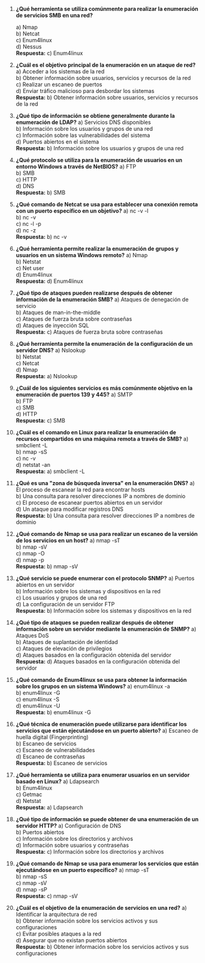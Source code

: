 1. **¿Qué herramienta se utiliza comúnmente para realizar la enumeración de servicios SMB en una red?**
    
   a) Nmap  
   b) Netcat  
   c) Enum4linux  
   d) Nessus  
   **Respuesta:** c) Enum4linux

2. **¿Cuál es el objetivo principal de la enumeración en un ataque de red?**
   a) Acceder a los sistemas de la red  
   b) Obtener información sobre usuarios, servicios y recursos de la red  
   c) Realizar un escaneo de puertos  
   d) Enviar tráfico malicioso para desbordar los sistemas  
   **Respuesta:** b) Obtener información sobre usuarios, servicios y recursos de la red

3. **¿Qué tipo de información se obtiene generalmente durante la enumeración de LDAP?**
   a) Servicios DNS disponibles  
   b) Información sobre los usuarios y grupos de una red  
   c) Información sobre las vulnerabilidades del sistema  
   d) Puertos abiertos en el sistema  
   **Respuesta:** b) Información sobre los usuarios y grupos de una red

4. **¿Qué protocolo se utiliza para la enumeración de usuarios en un entorno Windows a través de NetBIOS?**
   a) FTP  
   b) SMB  
   c) HTTP  
   d) DNS  
   **Respuesta:** b) SMB

5. **¿Qué comando de Netcat se usa para establecer una conexión remota con un puerto específico en un objetivo?**
   a) nc -v -l  
   b) nc -v <IP> <puerto>  
   c) nc -l -p <puerto>  
   d) nc -z <IP>  
   **Respuesta:** b) nc -v <IP> <puerto>

6. **¿Qué herramienta permite realizar la enumeración de grupos y usuarios en un sistema Windows remoto?**
   a) Nmap  
   b) Netstat  
   c) Net user  
   d) Enum4linux  
   **Respuesta:** d) Enum4linux

7. **¿Qué tipo de ataques pueden realizarse después de obtener información de la enumeración SMB?**
   a) Ataques de denegación de servicio  
   b) Ataques de man-in-the-middle  
   c) Ataques de fuerza bruta sobre contraseñas  
   d) Ataques de inyección SQL  
   **Respuesta:** c) Ataques de fuerza bruta sobre contraseñas

8. **¿Qué herramienta permite la enumeración de la configuración de un servidor DNS?**
   a) Nslookup  
   b) Netstat  
   c) Netcat  
   d) Nmap  
   **Respuesta:** a) Nslookup

9. **¿Cuál de los siguientes servicios es más comúnmente objetivo en la enumeración de puertos 139 y 445?**
   a) SMTP  
   b) FTP  
   c) SMB  
   d) HTTP  
   **Respuesta:** c) SMB

10. **¿Cuál es el comando en Linux para realizar la enumeración de recursos compartidos en una máquina remota a través de SMB?**
   a) smbclient -L <IP>  
   b) nmap -sS <IP>  
   c) nc -v <IP>  
   d) netstat -an  
   **Respuesta:** a) smbclient -L <IP>

11. **¿Qué es una "zona de búsqueda inversa" en la enumeración DNS?**
   a) El proceso de escanear la red para encontrar hosts  
   b) Una consulta para resolver direcciones IP a nombres de dominio  
   c) El proceso de escanear puertos abiertos en un servidor  
   d) Un ataque para modificar registros DNS  
   **Respuesta:** b) Una consulta para resolver direcciones IP a nombres de dominio

12. **¿Qué comando de Nmap se usa para realizar un escaneo de la versión de los servicios en un host?**
   a) nmap -sT  
   b) nmap -sV  
   c) nmap -O  
   d) nmap -p <puertos>  
   **Respuesta:** b) nmap -sV

13. **¿Qué servicio se puede enumerar con el protocolo SNMP?**
   a) Puertos abiertos en un servidor  
   b) Información sobre los sistemas y dispositivos en la red  
   c) Los usuarios y grupos de una red  
   d) La configuración de un servidor FTP  
   **Respuesta:** b) Información sobre los sistemas y dispositivos en la red

14. **¿Qué tipo de ataques se pueden realizar después de obtener información sobre un servidor mediante la enumeración de SNMP?**
   a) Ataques DoS  
   b) Ataques de suplantación de identidad  
   c) Ataques de elevación de privilegios  
   d) Ataques basados en la configuración obtenida del servidor  
   **Respuesta:** d) Ataques basados en la configuración obtenida del servidor

15. **¿Qué comando de Enum4linux se usa para obtener la información sobre los grupos en un sistema Windows?**
   a) enum4linux -a <IP>  
   b) enum4linux -G <IP>  
   c) enum4linux -S <IP>  
   d) enum4linux -U <IP>  
   **Respuesta:** b) enum4linux -G <IP>

16. **¿Qué técnica de enumeración puede utilizarse para identificar los servicios que están ejecutándose en un puerto abierto?**
   a) Escaneo de huella digital (Fingerprinting)  
   b) Escaneo de servicios  
   c) Escaneo de vulnerabilidades  
   d) Escaneo de contraseñas  
   **Respuesta:** b) Escaneo de servicios

17. **¿Qué herramienta se utiliza para enumerar usuarios en un servidor basado en Linux?**
   a) Ldapsearch  
   b) Enum4linux  
   c) Getmac  
   d) Netstat  
   **Respuesta:** a) Ldapsearch

18. **¿Qué tipo de información se puede obtener de una enumeración de un servidor HTTP?**
   a) Configuración de DNS  
   b) Puertos abiertos  
   c) Información sobre los directorios y archivos  
   d) Información sobre usuarios y contraseñas  
   **Respuesta:** c) Información sobre los directorios y archivos

19. **¿Qué comando de Nmap se usa para enumerar los servicios que están ejecutándose en un puerto específico?**
   a) nmap -sT  
   b) nmap -sS  
   c) nmap -sV  
   d) nmap -sP  
   **Respuesta:** c) nmap -sV

20. **¿Cuál es el objetivo de la enumeración de servicios en una red?**
   a) Identificar la arquitectura de red  
   b) Obtener información sobre los servicios activos y sus configuraciones  
   c) Evitar posibles ataques a la red  
   d) Asegurar que no existan puertos abiertos  
   **Respuesta:** b) Obtener información sobre los servicios activos y sus configuraciones

